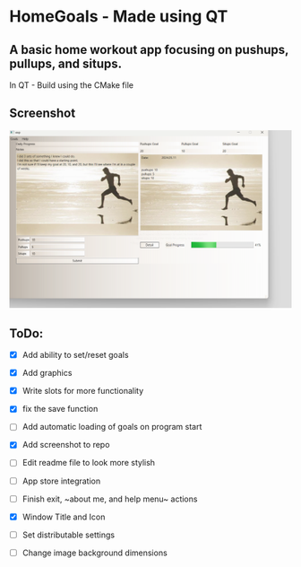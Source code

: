 # HomeGoals - Made using QT

## A basic home workout app focusing on pushups, pullups, and situps.

In QT - Build using the CMake file

## Screenshot

![snippet](images/submit.png)

## ToDo:

- [x] Add ability to set/reset goals

- [x] Add graphics

- [x] Write slots for more functionality

- [x] fix the save function

- [ ] Add automatic loading of goals on program start

- [x] Add screenshot to repo

- [ ] Edit readme file to look more stylish

- [ ] App store integration

- [ ] Finish exit, ~about me, and help menu~ actions

- [x] Window Title and Icon

- [ ] Set distributable settings

- [ ] Change image background dimensions

